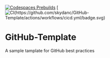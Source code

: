[![Codespaces Prebuilds](https://github.com/skydanc/GitHub-Template/actions/workflows/codespaces/create_codespaces_prebuilds/badge.svg)](https://github.com/skydanc/GitHub-Template/actions/workflows/codespaces/create_codespaces_prebuilds)
[![CI(https://github.com/skydanc/GitHub-Template/actions/workflows/cicd.yml/badge.svg)](https://github.com/skydanc/GitHub-Template/actions/workflows/cicd.yml)

# GitHub-Template
A sample tamplate for GitHub best practices
